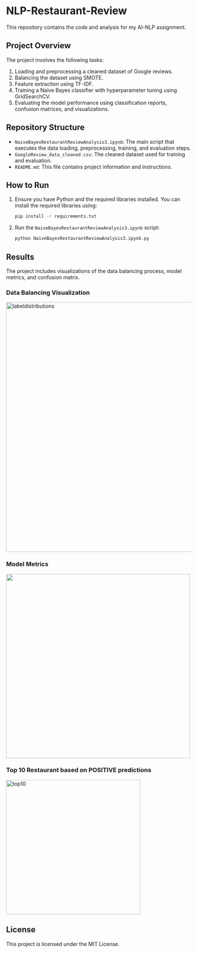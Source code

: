 # NLP-Restaurant-Review

This repository contains the code and analysis for my AI-NLP assignment.

## Project Overview

The project involves the following tasks:
1. Loading and preprocessing a cleaned dataset of Google reviews.
2. Balancing the dataset using SMOTE.
3. Feature extraction using TF-IDF.
4. Training a Naive Bayes classifier with hyperparameter tuning using GridSearchCV.
5. Evaluating the model performance using classification reports, confusion matrices, and visualizations.

## Repository Structure

- `NaiveBayesRestaurantReviewAnalysis3.ipynb`: The main script that executes the data loading, preprocessing, training, and evaluation steps.
- `GoogleReview_data_cleaned.csv`: The cleaned dataset used for training and evaluation.
- `README.md`: This file contains project information and instructions.

## How to Run

1. Ensure you have Python and the required libraries installed. You can install the required libraries using:
    ```bash
    pip install -r requirements.txt
    ```

2. Run the `NaiveBayesRestaurantReviewAnalysis3.ipynb` script:
    ```bash
    python NaiveBayesRestaurantReviewAnalysis3.ipynb.py
    ```

## Results

The project includes visualizations of the data balancing process, model metrics, and confusion matrix.

### Data Balancing Visualization
<img width="678" alt="labeldistributions" src="https://github.com/Charlotteorsalad/NLP-Restaurant-Review/assets/86924148/bfc56700-f35b-419b-b5cd-93d7f826d1dc">

### Model Metrics 
<img width="500" src="https://github.com/user-attachments/assets/ae4ea2bc-1d97-4aa3-bc0a-abf09be26524">

### Top 10 Restaurant based on POSITIVE predictions
<img width="365" alt="top10" src="https://github.com/Charlotteorsalad/NLP-Restaurant-Review/assets/86924148/3b3a119b-9819-4082-aa3d-fe972094ad4a">


## License

This project is licensed under the MIT License.
